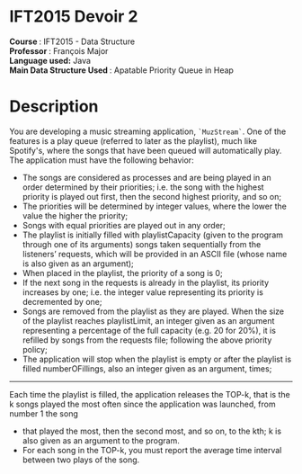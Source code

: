 # IFT2015 Devoir 2
<div>
<b> Course </b>: IFT2015 - Data Structure <br>
<b> Professor </b>: François Major  <br>
<b> Language used:</b> Java <br>
<b> Main Data Structure Used </b>: Apatable Priority Queue in Heap  
</div>

# Description

<div>
You are developing a music streaming application, <code>`MuzStream`</code>. One of the features is a play
queue (referred to later as the playlist), much like Spotify's, where the songs that have been
queued will automatically play. The application must have the following behavior:
<ul>
<li> The songs are considered as processes and are being played in an order determined by
their priorities; i.e. the song with the highest priority is played out first, then the second
highest priority, and so on; </li>
<li> The priorities will be determined by integer values, where the lower the value the higher
the priority; </li>
<li> Songs with equal priorities are played out in any order; </li>
<li> The playlist is initially filled with playlistCapacity (given to the program through one
of its arguments) songs taken sequentially from the listeners’ requests, which will be
provided in an ASCII file (whose name is also given as an argument); </li>
<li> When placed in the playlist, the priority of a song is 0; </li>
<li> If the next song in the requests is already in the playlist, its priority increases by one;
i.e. the integer value representing its priority is decremented by one; </li>
<li> Songs are removed from the playlist as they are played. When the size of the playlist
reaches playlistLimit, an integer given as an argument representing a percentage
of the full capacity (e.g. 20 for 20%), it is refilled by songs from the requests file; following
the above priority policy; </li>
<li> The application will stop when the playlist is empty or after the playlist is filled
numberOFillings, also an integer given as an argument, times; </li>
</ul>

<hr>
Each time the playlist is filled, the application releases the TOP-k, that is the k songs played the
most often since the application was launched, from number 1 the song
<ul>
<li> that played the most, then the second most, and so on, to the kth; k is also given as an
argument to the program. </li>
<li> For each song in the TOP-k, you must report the average time interval between two
plays of the song. </li>
</ul>
</div>
